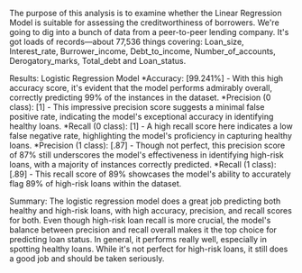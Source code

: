The purpose of this analysis is to examine whether the Linear Regression Model is suitable for assessing the creditworthiness of borrowers. We're going to dig into a bunch of data from a peer-to-peer lending company. It's got loads of records—about 77,536 things covering: Loan_size, Interest_rate, Burrower_income, Debt_to_income, Number_of_accounts, Derogatory_marks, Total_debt and Loan_status.

Results: Logistic Regression Model
  *Accuracy: [99.241%] - With this high accuracy score, it's evident that the model performs admirably overall, correctly predicting 99% of the instances in the dataset.
  *Precision (0 class): [1] - This impressive precision score suggests a minimal false positive rate, indicating the model's exceptional accuracy in identifying healthy loans.
  *Recall (0 class): [1] - A high recall score here indicates a low false negative rate, highlighting the model's proficiency in capturing healthy loans.
  *Precision (1 class): [.87] - Though not perfect, this precision score of 87% still underscores the model's effectiveness in identifying high-risk loans, with a majority of instances correctly predicted.
  *Recall (1 class): [.89] - This recall score of 89% showcases the model's ability to accurately flag 89% of high-risk loans within the dataset.

Summary:
The logistic regression model does a great job predicting both healthy and high-risk loans, with high accuracy, precision, and recall scores for both. Even though high-risk loan recall is more crucial, the model's balance between precision and recall overall makes it the top choice for predicting loan status. In general, it performs really well, especially in spotting healthy loans. While it's not perfect for high-risk loans, it still does a good job and should be taken seriously.
